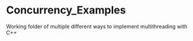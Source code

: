 # Concurrency_Examples
Working folder of multiple different ways to implement multithreading with C++
